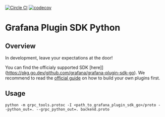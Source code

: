 [![Circle CI](https://img.shields.io/circleci/build/gh/grafana/grafana-plugin-sdk-python)](https://circleci.com/gh/grafana/grafana-plugin-sdk-python)
[![codecov](https://codecov.io/gh/grafana/grafana-plugin-sdk-python/branch/master/graph/badge.svg)](https://codecov.io/gh/grafana/grafana-plugin-sdk-python)

# Grafana Plugin SDK Python

## Overview

In development, leave your expectations at the door!

You can find the officialy supported SDK [here]](https://pkg.go.dev/github.com/grafana/grafana-plugin-sdk-go). We recommend to read the [official guide](https://grafana.com/docs/grafana/latest/developers/plugins/) on how to build your own plugins first.

## Usage

`python -m grpc_tools.protoc -I <path_to_grafana_plugin_sdk_go>/proto --python_out=. --grpc_python_out=. backend.proto`
